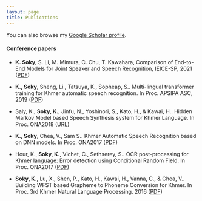 ```yaml
---
layout: page
title: Publications
---
```


You can also browse my <a href="https://scholar.google.com/citations?hl=en&user=rVlkSQcAAAAJ" target="_blank">Google Scholar profile</a>.
<br />

#### Conference papers

- **K. Soky**, S. Li, M. Mimura, C. Chu, T. Kawahara, Comparison of End-to-End Models for Joint Speaker and Speech Recognition, IEICE-SP, 2021 ([PDF](/static/pdf/IPSJ-SLP211360241.pdf))

- **K., Soky**, Sheng, Li., Tatsuya, K., Sopheap, S.. Multi-lingual transformer training for Khmer automatic speech recognition. In Proc. APSIPA ASC, 2019 ([PDF](http://sap.ist.i.kyoto-u.ac.jp/EN/bib/intl/SOK-APSIPA19.pdf))


- Saly, K., **Soky, K.**, Jinfu, N., Yoshinori, S., Kato, H., & Kawai, H.. Hidden Markov Model based Speech Synthesis system for Khmer Language.  In Proc. ONA2018 ([URL](https://doi.org/10.1109/CIFEr.2019.8759128))

- **K., Soky**, Chea, V., Sam S.. Khmer Automatic Speech Recognition based on DNN models.  In Proc. ONA2017 ([PDF](https://ona2019.niptict.edu.kh/ona2017/wp-content/uploads/2018/03/Khmer_ASR_DNN_models_final.pdf))

- Hour, K., **Soky, K.**, Vichet, C., Sethserey, S.. OCR post-processing for Khmer language: Error detection using Conditional Random Field.  In Proc. ONA2017 ([PDF](https://ona2019.niptict.edu.kh/ona2017/wp-content/uploads/paper/papers/paper/ona2017_OCR_post_processing_for_.pdf))

- **Soky, K.**, Lu, X., Shen, P., Kato, H., Kawai, H., Vanna, C., & Chea, V.. Building WFST based Grapheme to Phoneme Conversion for Khmer. In Proc. 3rd Khmer Natural Language Processing. 2016 ([PDF](/static/pdf/wfst_g2p.pdf))
<br /> 


